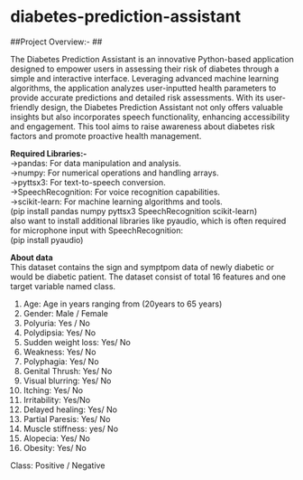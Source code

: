 # diabetes-prediction-assistant
##Project Overview:- ##

The Diabetes Prediction Assistant is an innovative Python-based application designed to empower users in assessing their risk of diabetes through a simple and interactive interface. Leveraging advanced machine learning algorithms, the application analyzes user-inputted health parameters to provide accurate predictions and detailed risk assessments. With its user-friendly design, the Diabetes Prediction Assistant not only offers valuable insights but also incorporates speech functionality, enhancing accessibility and engagement. This tool aims to raise awareness about diabetes risk factors and promote proactive health management.

**Required Libraries:-**   
->pandas: For data manipulation and analysis.   
->numpy: For numerical operations and handling arrays.   
->pyttsx3: For text-to-speech conversion.   
->SpeechRecognition: For voice recognition capabilities.   
->scikit-learn: For machine learning algorithms and tools.   
(pip install pandas numpy pyttsx3 SpeechRecognition scikit-learn)  
also want to install additional libraries like pyaudio, which is often required for microphone input with SpeechRecognition:   
(pip install pyaudio)

**About data**   
This dataset contains the sign and symptpom data of newly diabetic or would be diabetic patient.
The dataset consist of total 16 features and one target variable named class.

1. Age: Age in years ranging from (20years to 65 years)
2. Gender: Male / Female
3. Polyuria: Yes / No
4. Polydipsia: Yes/ No
5. Sudden weight loss: Yes/ No
6. Weakness: Yes/ No
7. Polyphagia: Yes/ No
8. Genital Thrush: Yes/ No
9. Visual blurring: Yes/ No
10. Itching: Yes/ No
11. Irritability: Yes/No
12. Delayed healing: Yes/ No
13. Partial Paresis: Yes/ No
14. Muscle stiffness: yes/ No
15. Alopecia: Yes/ No
16. Obesity: Yes/ No

Class: Positive / Negative







